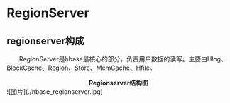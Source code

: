 # RegionServer
## regionserver构成
&emsp;&emsp;RegionServer是hbase最核心的部分，负责用户数据的读写。主要由Hlog、BlockCache、Region、Store、MemCache、Hfile。  
<center><B>Regionserver结构图</B></center> 
![图片](./hbase_regionserver.jpg)